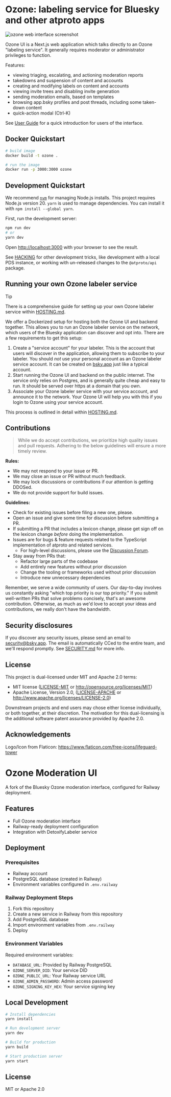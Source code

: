 # Ozone: labeling service for Bluesky and other atproto apps

![ozone web interface screenshot](./docs/ozone_ui.png)

Ozone UI is a Next.js web application which talks directly to an Ozone "labeling service". It generally requires moderator or administrator privileges to function.

Features:

- viewing triaging, escalating, and actioning moderation reports
- takedowns and suspension of content and accounts
- creating and modifying labels on content and accounts
- viewing invite trees and disabling invite generation
- sending moderation emails, based on templates
- browsing app.bsky profiles and post threads, including some taken-down content
- quick-action modal (Ctrl-K)

See [User Guide](./docs/userguide.md) for a quick introduction for users of the interface.

## Docker Quickstart

```bash
# build image
docker build -t ozone .

# run the image
docker run -p 3000:3000 ozone
```

## Development Quickstart

We recommend [`nvm`](https://github.com/nvm-sh/nvm) for managing Node.js installs. This project requires Node.js version 20. `yarn` is used to manage dependencies. You can install it with `npm install --global yarn`.

First, run the development server:

```bash
npm run dev
# or
yarn dev
```

Open [http://localhost:3000](http://localhost:3000) with your browser to see the result.

See [HACKING](./HACKING.md) for other development tricks, like development with a local PDS instance, or working with un-released changes to the `@atproto/api` package.

## Running your own Ozone labeler service

> [!TIP]
> There is a comprehensive guide for setting up your own Ozone labeler service within [HOSTING.md](./HOSTING.md).

We offer a Dockerized setup for hosting both the Ozone UI and backend together. This allows you to run an Ozone labeler service on the network, which users of the Bluesky application can discover and opt into. There are a few requirements to get this setup:

1. Create a "service account" for your labeler. This is the account that users will discover in the application, allowing them to subscribe to your labeler. You should _not_ use your personal account as an Ozone labeler service account. It can be created on [bsky.app](https://bsky.app) just like a typical account.
2. Start running the Ozone UI and backend on the public internet. The service only relies on Postgres, and is generally quite cheap and easy to run. It should be served over https at a domain that you own.
3. Associate your Ozone labeler service with your service account, and announce it to the network. Your Ozone UI will help you with this if you login to Ozone using your service account.

This process is outlined in detail within [HOSTING.md](./HOSTING.md).

## Contributions

> While we do accept contributions, we prioritize high quality issues and pull requests. Adhering to the below guidelines will ensure a more timely review.

**Rules:**

- We may not respond to your issue or PR.
- We may close an issue or PR without much feedback.
- We may lock discussions or contributions if our attention is getting DDOSed.
- We do not provide support for build issues.

**Guidelines:**

- Check for existing issues before filing a new one, please.
- Open an issue and give some time for discussion before submitting a PR.
- If submitting a PR that includes a lexicon change, please get sign off on the lexicon change _before_ doing the implementation.
- Issues are for bugs & feature requests related to the TypeScript implementation of atproto and related services.
  - For high-level discussions, please use the [Discussion Forum](https://github.com/bluesky-social/atproto/discussions).
- Stay away from PRs that:
  - Refactor large parts of the codebase
  - Add entirely new features without prior discussion
  - Change the tooling or frameworks used without prior discussion
  - Introduce new unnecessary dependencies

Remember, we serve a wide community of users. Our day-to-day involves us constantly asking "which top priority is our top priority." If you submit well-written PRs that solve problems concisely, that's an awesome contribution. Otherwise, as much as we'd love to accept your ideas and contributions, we really don't have the bandwidth.

## Security disclosures

If you discover any security issues, please send an email to security@bsky.app. The email is automatically CCed to the entire team, and we'll respond promptly. See [SECURITY.md](https://github.com/bluesky-social/atproto/blob/main/SECURITY.md) for more info.

## License

This project is dual-licensed under MIT and Apache 2.0 terms:

- MIT license ([LICENSE-MIT](https://github.com/bluesky-social/ozone/blob/main/LICENSE-MIT) or <http://opensource.org/licenses/MIT>)
- Apache License, Version 2.0, ([LICENSE-APACHE](https://github.com/bluesky-social/ozone/blob/main/LICENSE-APACHE) or <http://www.apache.org/licenses/LICENSE-2.0>)

Downstream projects and end users may chose either license individually, or both together, at their discretion. The motivation for this dual-licensing is the additional software patent assurance provided by Apache 2.0.

## Acknowledgements

Logo/Icon from Flaticon: https://www.flaticon.com/free-icons/lifeguard-tower

# Ozone Moderation UI

A fork of the Bluesky Ozone moderation interface, configured for Railway deployment.

## Features

- Full Ozone moderation interface
- Railway-ready deployment configuration
- Integration with DetoxifyLabeler service

## Deployment

### Prerequisites

- Railway account
- PostgreSQL database (created in Railway)
- Environment variables configured in `.env.railway`

### Railway Deployment Steps

1. Fork this repository
2. Create a new service in Railway from this repository
3. Add PostgreSQL database
4. Import environment variables from `.env.railway`
5. Deploy

### Environment Variables

Required environment variables:

- `DATABASE_URL`: Provided by Railway PostgreSQL
- `OZONE_SERVER_DID`: Your service DID
- `OZONE_PUBLIC_URL`: Your Railway service URL
- `OZONE_ADMIN_PASSWORD`: Admin access password
- `OZONE_SIGNING_KEY_HEX`: Your service signing key

## Local Development

```bash
# Install dependencies
yarn install

# Run development server
yarn dev

# Build for production
yarn build

# Start production server
yarn start
```

## License

MIT or Apache 2.0
